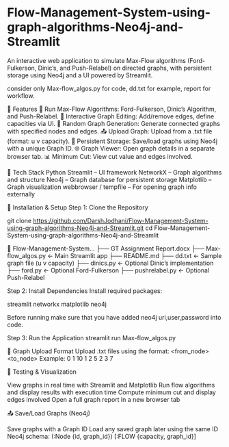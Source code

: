 # Flow-Management-System-using-graph-algorithms-Neo4j-and-Streamlit

An interactive web application to simulate Max-Flow algorithms (Ford-Fulkerson, Dinic’s, and Push-Relabel) on directed graphs, with persistent storage using Neo4j and a UI powered by Streamlit.

consider only Max-flow_algos.py for code, dd.txt for example, report for workflow.

📌 Features
🎯 Run Max-Flow Algorithms: Ford-Fulkerson, Dinic’s Algorithm, and Push-Relabel.
🧩 Interactive Graph Editing: Add/remove edges, define capacities via UI.
🔀 Random Graph Generation: Generate connected graphs with specified nodes and edges.
📤 Upload Graph: Upload from a .txt file (format: u v capacity).
💾 Persistent Storage: Save/load graphs using Neo4j with a unique Graph ID.
🌐 Graph Viewer: Open graph details in a separate browser tab.
📊 Minimum Cut: View cut value and edges involved.

🔧 Tech Stack
Python
Streamlit – UI framework
NetworkX – Graph algorithms and structure
Neo4j – Graph database for persistent storage
Matplotlib – Graph visualization
webbrowser / tempfile – For opening graph info externally

🔧 Installation & Setup
Step 1: Clone the Repository

git clone https://github.com/DarshJodhani/Flow-Management-System-using-graph-algorithms-Neo4j-and-Streamlit.git
cd Flow-Management-System-using-graph-algorithms-Neo4j-and-Streamlit

📁 Flow-Management-System...
├── GT Assignment Report.docx
├── Max-flow_algos.py         ← Main Streamlit app
├── README.md
├── dd.txt                    ← Sample graph file (u v capacity)
├── dinics.py                ← Optional Dinic’s implementation
├── ford.py                  ← Optional Ford-Fulkerson
├── pushrelabel.py           ← Optional Push-Relabel

Step 2: Install Dependencies
Install required packages:

streamlit
networkx
matplotlib
neo4j

Before running make sure that you have added neo4j uri,user,password into code.

Step 3: Run the Application
streamlit run Max-flow_algos.py

📁 Graph Upload Format
Upload .txt files using the format:
<from_node> <to_node> <capacity>
Example:
0 1 10
1 2 5
2 3 7

🧪 Testing & Visualization

View graphs in real time with Streamlit and Matplotlib
Run flow algorithms and display results with execution time
Compute minimum cut and display edges involved
Open a full graph report in a new browser tab

📤 Save/Load Graphs (Neo4j)

Save graphs with a Graph ID
Load any saved graph later using the same ID
Neo4j schema:
(:Node {id, graph_id})
[:FLOW {capacity, graph_id}]

